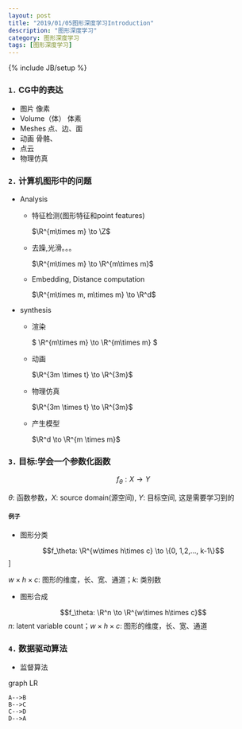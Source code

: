 ```yaml
---
layout: post
title: "2019/01/05图形深度学习Introduction"
description: "图形深度学习"
category: 图形深度学习
tags: [图形深度学习]
---
```


{% include JB/setup %}

### `1.` CG中的表达
- 图片 像素
- Volume（体） 体素
- Meshes    点、边、面
- 动画  骨骼、
- 点云
- 物理仿真


### `2.` 计算机图形中的问题
- Analysis

    - 特征检测(图形特征和point features)
        
        $\R^{m\times m} \to \Z$
    - 去躁,光滑。。。

        $\R^{m\times m} \to \R^{m\times m}$
    - Embedding, Distance computation

        $\R^{m\times m, m\times m} \to \R^d$

- synthesis

    - 渲染

        $ \R^{m\times m} \to \R^{m\times m} $
    - 动画

        $\R^{3m \times t} \to \R^{3m}$
    - 物理仿真

        $\R^{3m \times t} \to \R^{3m}$
    
    - 产生模型

        $\R^d \to \R^{m \times m}$



### `3.` 目标:学会一个参数化函数

$$f_\theta : X \to Y$$

$\theta:$ 函数参数，$X:$ source domain(源空间), $Y:$ 目标空间, 这是需要学习到的


#### `例子`
- 图形分类

$$f_\theta: \R^{w\times h\times c} \to \{0, 1,2,..., k-1\}$$]

$w\times h\times c:$ 图形的维度，长、宽、通道；$k:$ 类别数

- 图形合成

$$f_\theta: \R^n \to \R^{w\times h\times c}$$
$n:$ latent variable count；$w\times h\times c:$ 图形的维度，长、宽、通道


### `4.` 数据驱动算法

- 监督算法

graph LR

    A-->B
    B-->C
    C-->D
    D-->A
